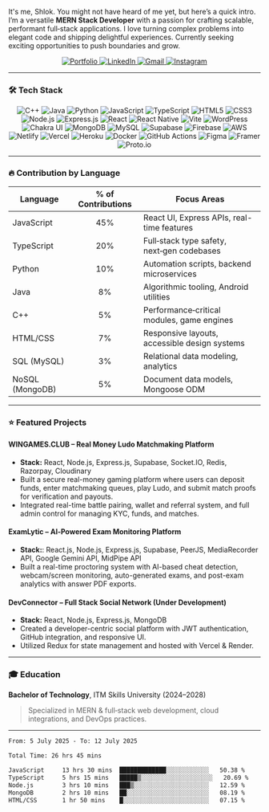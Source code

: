 It's me, Shlok. You might not have heard of me yet, but here’s a quick intro. I’m a versatile **MERN Stack Developer** with a passion for crafting scalable, performant full‑stack applications. I love turning complex problems into elegant code and shipping delightful experiences. Currently seeking exciting opportunities to push boundaries and grow.

<p align="center">
  <a href="https://shlokkadam.netlify.app"> 
  <img src="https://ziadoua.github.io/m3-Markdown-Badges/badges/MyPortfolio/myportfolio2.svg" alt="Portfolio">
</a>
  <a href="https://www.linkedin.com/in/shlok-kadam">
    <img src="https://ziadoua.github.io/m3-Markdown-Badges/badges/LinkedIn/linkedin2.svg" alt="LinkedIn">
  </a>
  <a href="mailto:shlokkadam46@gmail.com">
    <img src="https://ziadoua.github.io/m3-Markdown-Badges/badges/Gmail/gmail2.svg" alt="Gmail">
  </a>
  <a href="https://www.instagram.com/shlokk__.__"> 
    <img src="https://ziadoua.github.io/m3-Markdown-Badges/badges/Instagram/instagram2.svg" alt="Instagram">
  </a>
</p>

---

### 🛠 Tech Stack

<p align="center">
  <!-- Programming Languages -->
  <img src="https://img.shields.io/badge/C%2B%2B-00599C?logo=c%2B%2B&logoColor=white&style=for-the-badge" alt="C++">
  <img src="https://img.shields.io/badge/Java-007396?logo=java&logoColor=white&style=for-the-badge" alt="Java">
  <img src="https://img.shields.io/badge/Python-3776AB?logo=python&logoColor=white&style=for-the-badge" alt="Python">
  <img src="https://img.shields.io/badge/JavaScript-F7DF1E?logo=javascript&logoColor=black&style=for-the-badge" alt="JavaScript">
  <img src="https://img.shields.io/badge/TypeScript-3178C6?logo=typescript&logoColor=white&style=for-the-badge" alt="TypeScript">
  <img src="https://img.shields.io/badge/HTML5-E34F26?logo=html5&logoColor=white&style=for-the-badge" alt="HTML5">
  <img src="https://img.shields.io/badge/CSS3-1572B6?logo=css3&logoColor=white&style=for-the-badge" alt="CSS3">

  <!-- Frameworks & Libraries -->
  <img src="https://img.shields.io/badge/Node.js-339933?logo=node.js&logoColor=white&style=for-the-badge" alt="Node.js">
  <img src="https://img.shields.io/badge/Express.js-000000?logo=express&logoColor=white&style=for-the-badge" alt="Express.js">
  <img src="https://img.shields.io/badge/React-61DAFB?logo=react&logoColor=black&style=for-the-badge" alt="React">
  <img src="https://img.shields.io/badge/React_Native-61DAFB?logo=react&logoColor=black&style=for-the-badge" alt="React Native">
  <img src="https://img.shields.io/badge/Vite-646CFF?logo=vite&logoColor=white&style=for-the-badge" alt="Vite">
  <img src="https://img.shields.io/badge/WordPress-21759B?logo=wordpress&logoColor=white&style=for-the-badge" alt="WordPress">
  <img src="https://img.shields.io/badge/Chakra_UI-319795?logo=chakraui&logoColor=white&style=for-the-badge" alt="Chakra UI">

  <!-- Databases & Backends -->
  <img src="https://img.shields.io/badge/MongoDB-47A248?logo=mongodb&logoColor=white&style=for-the-badge" alt="MongoDB">
  <img src="https://img.shields.io/badge/MySQL-4479A1?logo=mysql&logoColor=white&style=for-the-badge" alt="MySQL">
  <img src="https://img.shields.io/badge/Supabase-3ECF8E?logo=supabase&logoColor=white&style=for-the-badge" alt="Supabase">
  <img src="https://img.shields.io/badge/Firebase-FFCA28?logo=firebase&logoColor=black&style=for-the-badge" alt="Firebase">

  <!-- Cloud & CI/CD -->
  <img src="https://img.shields.io/badge/AWS-232F3E?logo=amazonaws&logoColor=white&style=for-the-badge" alt="AWS">
  <img src="https://img.shields.io/badge/Netlify-00C7B7?logo=netlify&logoColor=white&style=for-the-badge" alt="Netlify">
  <img src="https://img.shields.io/badge/Vercel-000000?logo=vercel&logoColor=white&style=for-the-badge" alt="Vercel">
  <img src="https://img.shields.io/badge/Heroku-6762A6?logo=heroku&logoColor=white&style=for-the-badge" alt="Heroku">
  <img src="https://img.shields.io/badge/Docker-2496ED?logo=docker&logoColor=white&style=for-the-badge" alt="Docker">
  <img src="https://img.shields.io/badge/GitHub_Actions-2088FF?logo=githubactions&logoColor=white&style=for-the-badge" alt="GitHub Actions">

  <!-- Design & Prototyping -->
  <img src="https://img.shields.io/badge/Figma-F24E1E?logo=figma&logoColor=white&style=for-the-badge" alt="Figma">
  <img src="https://img.shields.io/badge/Framer-0055FF?logo=framer&logoColor=white&style=for-the-badge" alt="Framer">
  <img src="https://img.shields.io/badge/Proto.io-FF6A00?logo=proto.io&logoColor=white&style=for-the-badge" alt="Proto.io">
</p>

---

### 🔥 Contribution by Language

| Language     | % of Contributions | Focus Areas                                    |
| ------------ | :----------------: | ----------------------------------------------- |
| JavaScript   | 45%               | React UI, Express APIs, real-time features      |
| TypeScript   | 20%               | Full‑stack type safety, next‑gen codebases      |
| Python       | 10%               | Automation scripts, backend microservices       |
| Java         |  8%               | Algorithmic tooling, Android utilities          |
| C++          |  5%               | Performance‑critical modules, game engines      |
| HTML/CSS     |  7%               | Responsive layouts, accessible design systems   |
| SQL (MySQL)  |  3%               | Relational data modeling, analytics             |
| NoSQL (MongoDB) |  5%             | Document data models, Mongoose ODM              |

---

### ⭐ Featured Projects

#### WINGAMES.CLUB – Real Money Ludo Matchmaking Platform
- **Stack:** React, Node.js, Express.js, Supabase, Socket.IO, Redis, Razorpay, Cloudinary  
- Built a secure real-money gaming platform where users can deposit funds, enter matchmaking queues, play Ludo, and submit match proofs for verification and payouts.
- Integrated real-time battle pairing, wallet and referral system, and full admin control for managing KYC, funds, and matches.

#### ExamLytic – AI‑Powered Exam Monitoring Platform
- **Stack:**: React.js, Node.js, Express.js, Supabase, PeerJS, MediaRecorder API, Google Gemini API, MidPipe API
- Built a real-time proctoring system with AI-based cheat detection, webcam/screen monitoring, auto-generated exams, and post-exam analytics with answer PDF exports.  

#### DevConnector – Full Stack Social Network (Under Development)
- **Stack:** React, Node.js, Express.js, MongoDB  
- Created a developer-centric social platform with JWT authentication, GitHub integration, and responsive UI.
- Utilized Redux for state management and hosted with Vercel & Render.


---

### 🎓 Education

**Bachelor of Technology**, ITM Skills University (2024–2028)  
> Specialized in MERN & full‑stack web development, cloud integrations, and DevOps practices.

---

<!--START_SECTION:waka-->
```txt
From: 5 July 2025 - To: 12 July 2025

Total Time: 26 hrs 45 mins

JavaScript     13 hrs 30 mins  █████████████░░░░░░░░░░░░   50.38 %
TypeScript     5 hrs 15 mins   █████▒░░░░░░░░░░░░░░░░░░░░   20.69 %
Node.js        3 hrs 10 mins   ███▒░░░░░░░░░░░░░░░░░░░░░   12.59 %
MongoDB        2 hrs 10 mins   ██░░░░░░░░░░░░░░░░░░░░░░░   08.19 %
HTML/CSS       1 hr 50 mins    █░░░░░░░░░░░░░░░░░░░░░░░░   07.15 %
